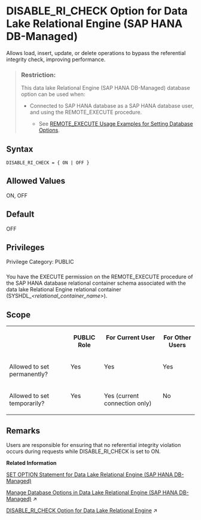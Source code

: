<!-- loio4b9fb5d8d0e24b1984950aa752543793 -->

# DISABLE\_RI\_CHECK Option for Data Lake Relational Engine \(SAP HANA DB-Managed\)

Allows load, insert, update, or delete operations to bypass the referential integrity check, improving performance.



> ### Restriction:  
> This data lake Relational Engine \(SAP HANA DB-Managed\) database option can be used when:
> 
> -   Connected to SAP HANA database as a SAP HANA database user, and using the REMOTE\_EXECUTE procedure.
> 
>     -   See [REMOTE\_EXECUTE Usage Examples for Setting Database Options](remote-execute-usage-examples-for-setting-database-options-0023bea.md).



<a name="loio4b9fb5d8d0e24b1984950aa752543793__section_pns_kyh_3rb"/>

## Syntax

```
DISABLE_RI_CHECK = { ON | OFF }
```



<a name="loio4b9fb5d8d0e24b1984950aa752543793__section_fvg_lyh_3rb"/>

## Allowed Values

ON, OFF



<a name="loio4b9fb5d8d0e24b1984950aa752543793__section_izp_lyh_3rb"/>

## Default

OFF



<a name="loio4b9fb5d8d0e24b1984950aa752543793__section_slc_jbw_cxb"/>

## Privileges

Privilege Category: PUBLIC



### 

You have the EXECUTE permission on the REMOTE\_EXECUTE procedure of the SAP HANA database relational container schema associated with the data lake Relational Engine relational container \(SYSHDL\_*<relational\_container\_name\>*\).



<a name="loio4b9fb5d8d0e24b1984950aa752543793__section_lgb_gmb_dxb"/>

## Scope


<table>
<tr>
<th valign="top">

 



</th>
<th valign="top">

PUBLIC Role



</th>
<th valign="top">

For Current User



</th>
<th valign="top">

For Other Users



</th>
</tr>
<tr>
<td valign="top">

Allowed to set permanently?



</td>
<td valign="top">

Yes



</td>
<td valign="top">

Yes



</td>
<td valign="top">

Yes



</td>
</tr>
<tr>
<td valign="top">

Allowed to set temporarily?



</td>
<td valign="top">

Yes



</td>
<td valign="top">

Yes \(current connection only\)



</td>
<td valign="top">

No



</td>
</tr>
</table>



<a name="loio4b9fb5d8d0e24b1984950aa752543793__section_xwb_pyh_3rb"/>

## Remarks

Users are responsible for ensuring that no referential integrity violation occurs during requests while DISABLE\_RI\_CHECK is set to ON.

**Related Information**  


[SET OPTION Statement for Data Lake Relational Engine \(SAP HANA DB-Managed\)](../030-sql-statements/set-option-statement-for-data-lake-relational-engine-sap-hana-db-managed-84a37a4.md "Changes options that affect the behavior of the database and its compatibility with Transact-SQL. Setting the value of an option can change the behavior for all users or an individual user, in either a temporary or permanent scope.")

[Manage Database Options in Data Lake Relational Engine (SAP HANA DB-Managed)](https://help.sap.com/viewer/9220e7fec0fe4503b5c5a6e21d584e63/2023_1_QRC/en-US/964f12eb2961478b8205f5bfd8ee2ec6.html "Data lake Relational Engine database options are configurable settings that change the way the data lake Relational Engine database behaves or performs.") :arrow_upper_right:

[DISABLE_RI_CHECK Option for Data Lake Relational Engine](https://help.sap.com/viewer/19b3964099384f178ad08f2d348232a9/2023_1_QRC/en-US/a635241084f21015aab4acfa1a173538.html "Allows load, insert, update, or delete operations to bypass the referential integrity check, improving performance.") :arrow_upper_right:

